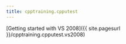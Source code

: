 ```yaml
---
title: cpptraining.cpputest
---
```

[Getting started with VS 2008]({{ site.pagesurl }}/cpptraining.cpputest.vs2008)
